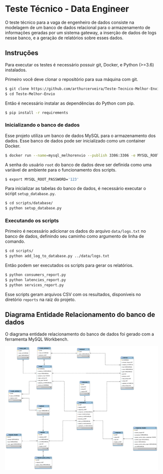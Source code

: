 # Teste Técnico - Data Engineer

O teste técnico para a vaga de engenheiro de dados consiste na modelagem de um banco de dados relacional para o armazenamento de informações geradas por um sistema gateway, a inserção de dados de logs nesse banco, e a geração de relatórios sobre esses dados.

## Instruções

Para executar os testes é necessário possuir git, Docker, e Python (>=3.6) instalados.

Primeiro você deve clonar o repositório para sua máquina com git.

```bash
$ git clone https://github.com/arthurcerveira/Teste-Tecnico-Melhor-Envio.git
$ cd Teste-Melhor-Envio
```

Então é necessário instalar as dependências do Python com pip.

```bash
$ pip install -r requirements
```

### Inicializando o banco de dados

Esse projeto utiliza um banco de dados MySQL para o armazenamento dos dados. Esse banco de dados pode ser inicializado como um container Docker.

```bash
$ docker run --name=mysql_melhorenvio --publish 3306:3306 -e MYSQL_ROOT_PASSWORD='123' -e  MYSQL_ROOT_HOST=172.17.0.1 mysql/mysql-server -d
```

A senha do usuário `root` do banco de dados deve ser definida como uma variável de ambiente para o funcionamento dos scripts.

```bash
$ export MYSQL_ROOT_PASSWORD='123'
```

Para inicializar as tabelas do banco de dados, é necessário executar o script `setup_database.py`.

```bash
$ cd scripts/database/
$ python setup_database.py
```

### Executando os scripts

Primeiro é necessário adicionar os dados do arquivo `data/logs.txt` no banco de dados, definindo seu caminho como argumento de linha de comando.

```bash
$ cd scripts/
$ python add_log_to_database.py ../data/logs.txt
```

Então podem ser executados os scripts para gerar os relatórios.

```bash
$ python consumers_report.py
$ python latencies_report.py
$ python services_report.py
```

Esse scripts geram arquivos CSV com os resultados, disponíveis no diretório `reports` na raiz do projeto.

## Diagrama Entidade Relacionamento do banco de dados

O diagrama entidade relacionamento do banco de dados foi gerado com a ferramenta MySQL Workbench.

![./database-schema/schema.png](./database-schema/schema.png)
